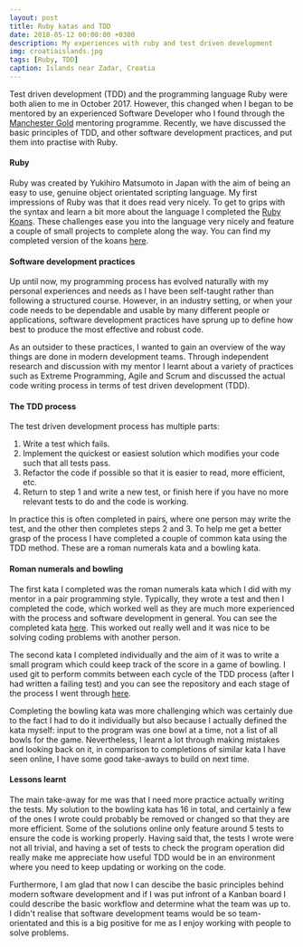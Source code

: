 ```yaml
---
layout: post
title: Ruby katas and TDD
date: 2018-05-12 00:00:00 +0300
description: My experiences with ruby and test driven development
img: croatiaislands.jpg
tags: [Ruby, TDD]
caption: Islands near Zadar, Croatia
---
```


Test driven development (TDD) and the programming language Ruby were both alien to me in October 2017. However, this changed when I began to be mentored by an experienced Software Developer who I found through the [Manchester Gold][Manchester gold] mentoring programme. Recently, we have discussed the basic principles of TDD, and other software development practices, and put them into practise with Ruby. 

#### Ruby

Ruby was created by Yukihiro Matsumoto in Japan with the aim of being an easy to use, genuine object orientated scripting language. My first impressions of Ruby was that it does read very nicely. To get to grips with the syntax and learn a bit more about the language I completed the [Ruby Koans][RB Koans]. These challenges ease you into the language very nicely and feature a couple of small projects to complete along the way. You can find my completed version of the koans [here][my kaons].

#### Software development practices

Up until now, my programming process has evolved naturally with my personal experiences and needs as I have been self-taught rather than following a structured course. However, in an industry setting, or when your code needs to be dependable and usable by many different people or applications, software development practices have sprung up to define how best to produce the most effective and robust code. 

As an outsider to these practices, I wanted to gain an overview of the way things are done in modern development teams. Through independent research and discussion with my mentor I learnt about a variety of practices such as Extreme Programming, Agile and Scrum and discussed the actual code writing process in terms of test driven development (TDD).

#### The TDD process

The test driven development process has multiple parts:

1. Write a test which fails.
2. Implement the quickest or easiest solution which modifies your code such that all tests pass.
3. Refactor the code if possible so that it is easier to read, more efficient, etc.
4. Return to step 1 and write a new test, or finish here if you have no more relevant tests to do and the code is working.

In practice this is often completed in pairs, where one person may write the test, and the other then completes steps 2 and 3. To help me get a better grasp of the process I have completed a couple of common kata using the TDD method. These are a roman numerals kata and a bowling kata.

#### Roman numerals and bowling

The first kata I completed was the roman numerals kata which I did with my mentor in a pair programming style. Typically, they wrote a test and then I completed the code, which worked well as they are much more experienced with the process and software development in general. You can see the completed kata [here][roman]. This worked out really well and it was nice to be solving coding problems with another person.

The second kata I completed individually and the aim of it was to write a small program which could keep track of the score in a game of bowling. I used git to perform commits between each cycle of the TDD process (after I had written a failing test) and you can see the repository and each stage of the process I went through [here][bowling]. 

Completing the bowling kata was more challenging which was certainly due to the fact I had to do it individually but also because I actually defined the kata myself: input to the program was one bowl at a time, not a list of all bowls for the game. Nevertheless, I learnt a lot through making mistakes and looking back on it, in comparison to completions of similar kata I have seen online, I have some good take-aways to build on next time.

#### Lessons learnt

The main take-away for me was that I need more practice actually writing the tests. My solution to the bowling kata has 16 in total, and certainly a few of the ones I wrote could probably be removed or changed so that they are more efficient. Some of the solutions online only feature around 5 tests to ensure the code is working properly. Having said that, the tests I wrote were not all trivial, and having a set of tests to check the program operation did really make me appreciate how useful TDD would be in an environment where you need to keep updating or working on the code.

Furthermore, I am glad that now I can descibe the basic principles behind modern software development and if I was put infront of a Kanban board I could describe the basic workflow and determine what the team was up to. I didn't realise that software development teams would be so team-orientated and this is a big positive for me as I enjoy working with people to solve problems.

[Manchester gold]:http://www.careers.manchester.ac.uk/experience/mentoring/mangold/
[RB Koans]:http://rubykoans.com
[my kaons]:https://github.com/H-Cox/Ruby-Koans
[roman]:https://github.com/H-Cox/roman-numerals-kata
[bowling]:https://github.com/H-Cox/bowling-kata









